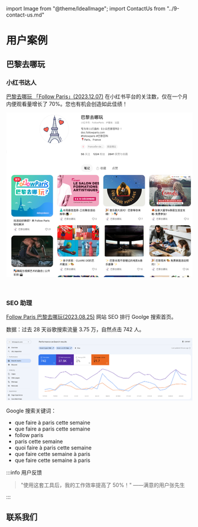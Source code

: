 import Image from "@theme/IdealImage";
import ContactUs from "../9-contact-us.md"

# 用户案例

## 巴黎去哪玩

### 小红书达人

[巴黎去哪玩 「Follow Paris」(2023.12.07)](https://www.xiaohongshu.com/user/profile/56cf33c550c4b408633787cf) 在小红书平台的关注数，仅在一个月内便观看量增长了 70%。您也有机会创造如此佳绩！

![](./img/17-user-testimonial/followparis/2023-12-07-img-15-xiaoHongShu-followparis-page.png)

<div style={{display:"flex", flexWrap: "wrap"}}>
    <Image img={require("./img/17-user-testimonial/followparis/2023-12-07-img-16-xiaoHongShu-followparis-backoffice.png")} style={{ width: 300, marginLeft: "1rem", marginTop: "1rem" }} />
    <Image img={require("./img/17-user-testimonial/followparis/2023-12-07-img-17-xiaoHongShu-followparis-backoffice-2.png")} style={{ width: 300, marginLeft: "1rem", marginTop: "1rem" }} />
</div>

### SEO 助理

[Follow Paris 巴黎去哪玩(2023.08.25)](https://www.followparis.com/zh/que-faire-a-paris-cette-semaine) 网站 SEO 排行 Goolge 搜索首页。

数据：过去 28 天谷歌搜索流量 3.75 万，自然点击 742 人。

![](./img/17-user-testimonial/followparis/2023-08-25-img-7-seo-module-effect-for-followparis.png)

Google 搜索关键词：

- que faire à paris cette semaine
- que faire a paris cette semaine
- follow paris
- paris cette semaine
- quoi faire à paris cette semaine
- que faire cette semaine à paris
- que faire cette semaine à paris

:::info 用户反馈

> "使用这套工具后，我的工作效率提高了 50%！" ——满意的用户张先生

:::

## 联系我们

<ContactUs/>
